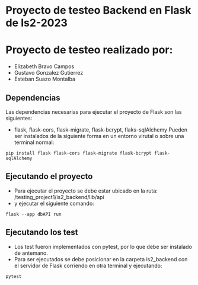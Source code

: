 # Proyecto de testeo Backend en Flask de Is2-2023
# Proyecto de testeo realizado por:
- Elizabeth Bravo Campos
- Gustavo Gonzalez Gutierrez
- Esteban Suazo Montalba

## Dependencias
Las dependencias necesarias para ejecutar el proyecto de Flask son las siguientes:
- flask, flask-cors, flask-migrate, flask-bcrypt, flaks-sqlAlchemy
Pueden ser instalados de la siguiente forma en un entorno virutal o sobre una terminal normal:

```
pip install flask flask-cors flask-migrate flask-bcrypt flask-sqlAlchemy
```
## Ejecutando el proyecto
- Para ejecutar el proyecto se debe estar ubicado en la ruta:
  /testing_project1/is2_backend/lib/api
- y ejecutar el siguiente comando:
```
flask --app dbAPI run
```
## Ejecutando los test
- Los test fueron implementados con pytest, por lo que debe ser instalado de antemano.
- Para ser ejecutados se debe posicionar en la carpeta is2_backend con el servidor de Flask corriendo en otra terminal
y ejecutando:

```
pytest 
```
